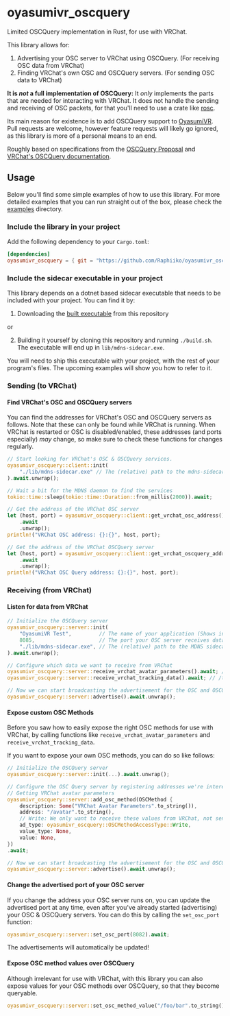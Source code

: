 # oyasumivr_oscquery

Limited OSCQuery implementation in Rust, for use with VRChat.

This library allows for:

1. Advertising your OSC server to VRChat using OSCQuery. (For receiving OSC data from VRChat)
2. Finding VRChat's own OSC and OSCQuery servers. (For sending OSC data to VRChat)

**It is _not_ a full implementation of OSCQuery:** It _only_ implements the parts that are needed for interacting with VRChat. It does not handle the sending and receiving of OSC packets, for that you'll need to use a crate like [rosc](https://crates.io/crates/rosc).

Its main reason for existence is to add OSCQuery support to [OyasumiVR](https://github.com/Raphiiko/OyasumiVR).
Pull requests are welcome, however feature requests will likely go ignored, as this library is more of a personal means to an end.

Roughly based on specifications from the [OSCQuery Proposal](https://github.com/vrchat-community/osc/wiki/OSCQuery) and [VRChat's OSCQuery documentation](https://github.com/vrchat-community/osc/wiki/OSCQuery).

## Usage

Below you'll find some simple examples of how to use this library. For more detailed examples that you can run straight out of the box, please check the [examples](https://github.com/Raphiiko/oyasumivr_oscquery/tree/main/examples) directory.

### Include the library in your project

Add the following dependency to your `Cargo.toml`:

```toml
[dependencies]
oyasumivr_oscquery = { git = "https://github.com/Raphiiko/oyasumivr_oscquery.git" }
```

### Include the sidecar executable in your project

This library depends on a dotnet based sidecar executable that needs to be included with your project. You can find it by:
1. Downloading the [built executable](https://github.com/Raphiiko/oyasumivr_oscquery/blob/dotnet_sidecar/lib/mdns-sidecar.exe) from this repository

or

2. Building it yourself by cloning this repository and running `./build.sh`. The executable will end up in `lib/mdns-sidecar.exe`.

You will need to ship this executable with your project, with the rest of your program's files. The upcoming examples will show you how to refer to it.

### Sending (to VRChat)

#### Find VRChat's OSC and OSCQuery servers

You can find the addresses for VRChat's OSC and OSCQuery servers as follows.
Note that these can only be found while VRChat is running.
When VRChat is restarted or OSC is disabled/enabled, these addresses (and ports especially) _may_ change, so make sure to check these functions for changes regularly.

```rust
// Start looking for VRChat's OSC & OSCQuery services.
oyasumivr_oscquery::client::init(
    "./lib/mdns-sidecar.exe" // The (relative) path to the mdns-sidecar.exe executable
).await.unwrap();

// Wait a bit for the MDNS daemon to find the services
tokio::time::sleep(tokio::time::Duration::from_millis(2000)).await;

// Get the address of the VRChat OSC server
let (host, port) = oyasumivr_oscquery::client::get_vrchat_osc_address()
    .await
    .unwrap();
println!("VRChat OSC address: {}:{}", host, port);

// Get the address of the VRChat OSCQuery server
let (host, port) = oyasumivr_oscquery::client::get_vrchat_oscquery_address()
    .await
    .unwrap();
println!("VRChat OSC Query address: {}:{}", host, port);
```

### Receiving (from VRChat)

#### Listen for data from VRChat

```rust
// Initialize the OSCQuery server
oyasumivr_oscquery::server::init(
    "OyasumiVR Test",         // The name of your application (Shows in VRChat's UI)
    8085,                     // The port your OSC server receives data on
    "./lib/mdns-sidecar.exe", // The (relative) path to the MDNS sidecar executable
).await.unwrap();

// Configure which data we want to receive from VRChat
oyasumivr_oscquery::server::receive_vrchat_avatar_parameters().await; // /avatar/*, /avatar/parameters/*, etc.
oyasumivr_oscquery::server::receive_vrchat_tracking_data().await; // /tracking/vrsystem/*

// Now we can start broadcasting the advertisement for the OSC and OSCQuery server
oyasumivr_oscquery::server::advertise().await.unwrap();
```

#### Expose custom OSC Methods

Before you saw how to easily expose the right OSC methods for use with VRChat, by calling functions like `receive_vrchat_avatar_parameters` and `receive_vrchat_tracking_data`.

If you want to expose your own OSC methods, you can do so like follows:

```rust
// Initialize the OSCQuery server
oyasumivr_oscquery::server::init(...).await.unwrap();

// Configure the OSC Query server by registering addresses we're interesting in receiving
// Getting VRChat avatar parameters
oyasumivr_oscquery::server::add_osc_method(OSCMethod {
    description: Some("VRChat Avatar Parameters".to_string()),
    address: "/avatar".to_string(),
    // Write: We only want to receive these values from VRChat, not send them
    ad_type: oyasumivr_oscquery::OSCMethodAccessType::Write,
    value_type: None,
    value: None,
})
.await;

// Now we can start broadcasting the advertisement for the OSC and OSCQuery server
oyasumivr_oscquery::server::advertise().await.unwrap();
```

#### Change the advertised port of your OSC server

If you change the address your OSC server runs on, you can update the advertised port at any time, even after you've already started (advertising) your OSC & OSCQuery servers.
You can do this by calling the `set_osc_port` function:

```rust
oyasumivr_oscquery::server::set_osc_port(8082).await;
```

The advertisements will automatically be updated!

#### Expose OSC method values over OSCQuery

Although irrelevant for use with VRChat, with this library you can also expose values for your OSC methods over OSCQuery, so that they become queryable.

```rust
oyasumivr_oscquery::server::set_osc_method_value("/foo/bar".to_string(), Some("1".to_string())).await;
```
